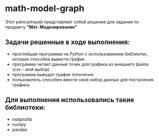 # math-model-graph
 Этот репозиторий представляет собой решение для задания по предмету __"Мат. Моделирование"__
 ## Задачи решенные в ходе выполнения:
 - простейшая программа на _Python_ с использованием библиотек, которая способна вывести график
 - программа читает данные точек для графика из внешнего файла (_csv_ - мой выбор)
 - программа выводит график поточечно
 - пользователь способен ввести свой набор данных для построения графика        
 ## Для выполнения использовались такие библиотеки:
 - matplotlib
 - numpy
 - pandas 
